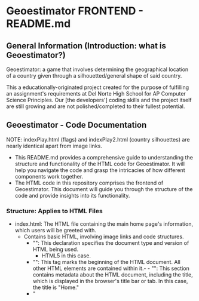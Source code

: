 # Geoestimator FRONTEND - README.md

## General Information (Introduction: what is Geoestimator?)

Geoestimator: a game that involves determining the geographical location of a country given through a silhouetted/general shape of said country.

This a educationally-originated project created for the purpose of fulfilling an assignment's requirements at Del Norte High School for AP Computer Science Principles. Our [the developers'] coding skills and the project itself are still growing and are not polished/completed to their fullest potential.

## Geoestimator - Code Documentation

NOTE: indexPlay.html (flags) and indexPlay2.html (country silhouettes) are nearly identical apart from image links.

- This README.md provides a comprehensive guide to understanding the structure and functionality of the HTML code for Geoestimator. It will help you navigate the code and grasp the intricacies of how different components work together.
- The HTML code in this repository comprises the frontend of Geoestimator. This document will guide you through the structure of the code and provide insights into its functionality.

### Structure: Applies to HTML Files
- index.html: The HTML file containing the main home page's information, which users will be greeted with.
    - Contains basic HTML, involving image links and code structures.
        - "<!DOCTYPE html>": This declaration specifies the document type and version of HTML being used.
            - HTML5 in this case.
        - "<html>": This tag marks the beginning of the HTML document. All other HTML elements are contained within it.- - "<head>": This section contains metadata about the HTML document, including the title, which is displayed in the browser's title bar or tab. In this case, the title is "Home."
        - "<title>": This tag sets the title of the HTML document, which is displayed in the browser's title bar or tab.
        - "<body>": This section contains the main content of the HTML document that is visible in the web browse
        - "<div>:" This tag is a container or division element that is often used to group and style other HTML elements. It doesn't have any specific visual impact on its own.
        - "<img>": This tag is used to embed an image in the HTML document. It has several attributes.
            - "images/": This directory houses flag images for various countries.
            - "README.md": The documentation you are currently reading.

## Key Components

### ADDITIONAL HTML Structure

- The HTML structure outlines the layout and content of Geoestimator.
    - <head> section: Contains the title and links to external stylesheets (none in this case).
    - <body> section: Defines the main content of Geoestimator, including:
    - A header with the title and a timer.
    - A container for displaying the flag image.
    - Input box for user guesses.
        - "Enter your guess"
    - "Check" and "New [Flag/Country]" buttons.
    - A section for displaying result messages.

### CSS Styles

- The CSS styles are embedded within the HTML file and define the visual appearance of Geoestimator.
    - Styling for the entire page, such as background color, font, and layout.
    - Styling for the flag image container, input box, buttons, and result messages.

### JavaScript Functions

- The JavaScript section of the code contains functions that manage Geoestimator's behavior. Primary functions listed below.
    - "startRound()": Selects a random country, displays its flag, and resets various game-related variables.
    - "checkGuess()": Compares the user's guess to the selected country and provides feedback on correctness.
    - "resetTimer()": Initiates the timer when a new round begins.
    - "stopTimer()": Halts the timer when the user guesses the correct country.
    - "updateTimer()": Updates the timer's display with the elapsed time.
    - "pad()": A helper function for formatting time components with leading zeros.

## Prerequisites

- Before working with this code, it is recommended to have a solid foundation in the following criteria listed below.
    - HTML, including document structure and tags.
    - JavaScript, as the code employs client-side scripting.
    - Possibly some familiarity with web development concepts and tools can be beneficial.

## Usage

- To use the code effectively, open the index.html file in a web browser or other application, such as VSCODE.

### Advanced Customization

- Geoestimator can be customized and extended in various ways through editing code in the HTML files. Possible (specific) ways of doing so are listed below.
    - Adding more countries and corresponding flag images to countryFlagImages in the JavaScript section.
    - Enhancing the user interface with additional CSS styles.
    - Implementing new game mechanics or features in the JavaScript functions.

### Additional Info

This is a school project made by four amateur computer science students. Therefore, the project should not expect to be extensively complicated.

As for licensing...anyone is free to adapt the project and its contents to their liking.